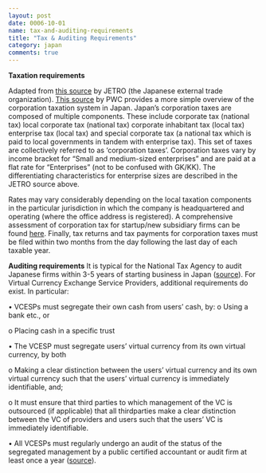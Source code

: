 ```yaml
---
layout: post
date: 0006-10-01
name: tax-and-auditing-requirements
title: "Tax & Auditing Requirements"
category: japan
comments: true
---
```


**Taxation requirements**

Adapted from [this source](https://www.jetro.go.jp/en/invest/setting_up/laws/section3/page3.html) by JETRO (the Japanese external trade organization). [This source](taxsummaries.pwc.com/ID/Japan-Corporate-Taxes-on-corporate-income) by PWC provides a more simple overview of the corporation taxation system in Japan.
Japan’s corporation taxes are composed of multiple components. These include corporate tax (national tax) local corporate tax (national tax) corporate inhabitant tax (local tax) enterprise tax (local tax) and special corporate tax (a national tax which is paid to local governments in tandem with enterprise tax). This set of taxes are collectively referred to as ‘corporation taxes’. Corporation taxes vary by income bracket for “Small and medium-sized enterprises” and are paid at a flat rate for “Enterprises” (not to be confused with GK/KK). The differentiating characteristics for enterprise sizes are described in the JETRO source above. 

Rates may vary considerably depending on the local taxation components in the particular jurisdiction in which the company is headquartered and operating (where the office address is registered). A comprehensive assessment of corporation tax for startup/new subsidiary firms can be found [here](https://www.jetro.go.jp/en/invest/setting_up/laws/section3/page3.html). Finally, tax returns and tax payments for corporation taxes must be filed within two months from the day following the last day of each taxable year.

**Auditing requirements**
It is typical for the National Tax Agency to audit Japanese firms within 3-5 years of starting business in Japan ([source](http://www.venturejapan.com/business-in-japan/doing-business-in-japan/how-to-manage-japanese-corporate-tax/japanese-business-tax-audit/)).  For Virtual Currency Exchange Service Providers, additional requirements do exist. In particular:

•	VCESPs must segregate their own cash from users’ cash, by:
o	Using a bank etc., or

o	Placing cash in a specific trust

•	The VCESP must segregate users’ virtual currency from its own virtual currency, by both

o	Making a clear distinction between the users’ virtual currency and its own virtual currency such that the users’ virtual currency is immediately identifiable, and;

o	It must ensure that third parties to which management of the VC is outsourced (if applicable) that all thirdparties make a clear distinction between the VC of providers and users such that the users’ VC is immediately identifiable. 

•	All VCESPs must regularly undergo an audit of the status of the segregated management by a public certified accountant or audit firm at least once a year ([source](https://www.amt-law.com/pdf/bulletins2_pdf/170207.pdf)).

